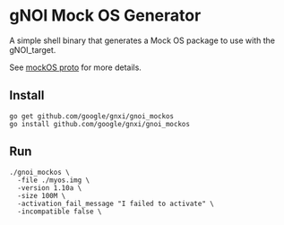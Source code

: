 # gNOI Mock OS Generator

A simple shell binary that generates a Mock OS package to use with the gNOI_target.

See [mockOS proto](./../utils/mockos/pb/mockos.proto) for more details.

## Install

```
go get github.com/google/gnxi/gnoi_mockos
go install github.com/google/gnxi/gnoi_mockos
```

## Run

```
./gnoi_mockos \
  -file ./myos.img \
  -version 1.10a \
  -size 100M \
  -activation_fail_message "I failed to activate" \
  -incompatible false \
```
